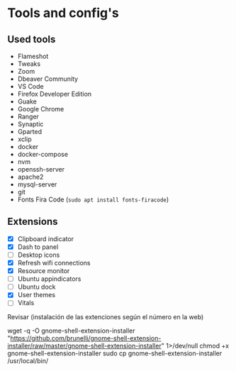 # Tools and config's

## Used tools

- Flameshot
- Tweaks
- Zoom
- Dbeaver Community
- VS Code
- Firefox Developer Edition
- Guake
- Google Chrome
- Ranger
- Synaptic
- Gparted
- xclip
- docker
- docker-compose
- nvm
- openssh-server
- apache2
- mysql-server
- git
- Fonts Fira Code (```sudo apt install fonts-firacode```)

## Extensions

- [x] Clipboard indicator
- [x] Dash to panel
- [ ] Desktop icons
- [x] Refresh wifi connections
- [x] Resource monitor
- [ ] Ubuntu appindicators
- [ ] Ubuntu dock
- [x] User themes
- [ ] Vitals

Revisar (instalación de las extenciones según el número en la web)

wget -q -O gnome-shell-extension-installer "https://github.com/brunelli/gnome-shell-extension-installer/raw/master/gnome-shell-extension-installer" 1>/dev/null
chmod +x gnome-shell-extension-installer
sudo cp gnome-shell-extension-installer /usr/local/bin/